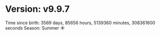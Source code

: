 # Version: v9.9.7
Time since birth: 3569 days, 85656 hours, 5139360 minutes, 308361600 seconds
Season: Summer ☀️
